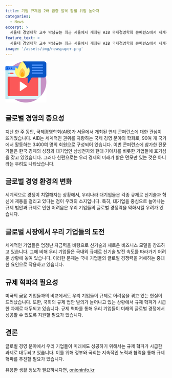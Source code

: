 ```yaml
---
title: 기업 규제법 2배 급증 발목 잡힐 위험 높아져
categories:
  - News
excerpt: >
  서울대 경영대학 교수 박남규는 최근 서울에서 개최된 AIB 국제경영학회 콘퍼런스에서 세계적 경영 전문가들이 한국 기업과 경제에 특별한 관심을 보였다고 발표했다. 그러나 국내 대기업의 성장을 어렵게 하는 규제 문제를 지적했으며, 미국 기업과의 비교에서 규제로 인한 제약을 강조했다. 또한 국회의 규제 법안 증가에 대해 우려를 표했고, 국회가 기업을 위해 규제를 혁파하는 입법을 통해 글로벌 경쟁력을 강화해야 한다고 주장했다.
feature_text: >
  서울대 경영대학 교수 박남규는 최근 서울에서 개최된 AIB 국제경영학회 콘퍼런스에서 세계적 경영 전문가들이 한국 기업과 경제에 특별한 관심을 보였다고 발표했다. 그러나 국내 대기업의 성장을 어렵게 하는 규제 문제를 지적했으며, 미국 기업과의 비교에서 규제로 인한 제약을 강조했다. 또한 국회의 규제 법안 증가에 대해 우려를 표했고, 국회가 기업을 위해 규제를 혁파하는 입법을 통해 글로벌 경쟁력을 강화해야 한다고 주장했다.
image: '/assets/img/newspaper.png'
---
```


<p><img src="/assets/img/news.png" alt="rentncar 속보" /></p>

<h2>글로벌 경영의 중요성</h2>

<p data-ke-size="size16">지난 한 주 동안, 국제경영학회(AIB)가 서울에서 개최된 연례 콘퍼런스에 대한 관심이 뜨거웠습니다. AIB는 세계적인 권위를 자랑하는 국제 경영 분야의 학회로, 90여 개 국가에서 활동하는 3400여 명의 회원으로 구성되어 있습니다. 이번 콘퍼런스에 참가한 전문가들은 한국 경제의 성장과 대기업인 삼성전자와 현대·기아차를 비롯한 기업들에 호기심을 갖고 있었습니다. 그러나 한편으로는 우리 경제의 미래가 밝은 면모만 있는 것은 아니라는 우려도 나타났습니다.</p>

<h2>글로벌 경영 환경의 변화</h2>

<p data-ke-size="size16">세계적으로 경쟁이 치열해지는 상황에서, 우리나라 대기업들은 각종 규제로 신기술과 혁신에 제동을 걸리고 있다는 점이 우려의 소지입니다. 특히, 대기업을 중심으로 늘어나는 규제 법안과 규제로 인한 어려움은 우리 기업들의 글로벌 경쟁력을 약화시킬 우려가 있습니다.</p>

<h2>글로벌 시장에서 우리 기업들의 도전</h2>

<p data-ke-size="size16">세계적인 기업들은 엄청난 자금력을 바탕으로 신기술과 새로운 비즈니스 모델을 창조하고 있습니다. 그에 비해 우리 기업들은 국내외 규제로 신기술 발전 속도를 따라가기 어려운 상황에 놓여 있습니다. 이러한 문제는 국내 기업들의 글로벌 경쟁력을 저해하는 중대한 요인으로 작용하고 있습니다.</p>

<h2>규제 혁파의 필요성</h2>

<p data-ke-size="size16">미국의 금융 기업들과의 비교에서도 우리 기업들이 규제로 어려움을 겪고 있는 현실이 드러났습니다. 또한, 국회의 규제 법안 발의가 늘어나고 있는 상황에서 규제 혁파가 시급한 과제로 대두되고 있습니다. 규제 혁파를 통해 우리 기업들이 미래의 글로벌 경쟁에서 성공할 수 있도록 지원할 필요가 있습니다.</p>

<h2>결론</h2>

<p data-ke-size="size16">글로벌 경영 분야에서 우리 기업들이 미래에도 성공하기 위해서는 규제 혁파가 시급한 과제로 대두되고 있습니다. 이를 위해 정부와 국회는 지속적인 노력과 협력을 통해 규제 혁파를 추진할 필요가 있습니다.</p>
유용한 생활 정보가 필요하시다면, <a href="https://onioninfo.kr" rel="dofollow">onioninfo.kr</a>


